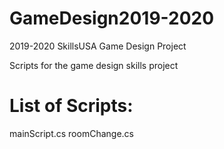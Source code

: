 # GameDesign2019-2020
2019-2020 SkillsUSA Game Design Project

Scripts for the game design skills project

# List of Scripts:
mainScript.cs
roomChange.cs
